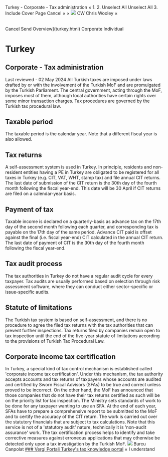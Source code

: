 Turkey - Corporate - Tax administration
×
1.
2.
Unselect All
Unselect All
3.
Include Cover Page
Cancel
×
×
![](-/media/world-wide-tax-summaries/attachments/global---chris-wooley.ashx%3Frev=ac5e5f3223b34096b1afc2a6009c7320&revision=ac5e5f32-23b3-4096-b1af-c2a6009c7320&hash=859B7ADC84DC2CBEC9760E9E6EE7DE6D0A8BFCDF)
CW
Chris Wooley
×
######
Cancel
Send
Overview](turkey.html)
Corporate
Individual
# Turkey
## Corporate - Tax administration
Last reviewed - 02 May 2024
All Turkish taxes are imposed under laws drafted by or with the involvement of the Turkish MoF and are promulgated by the Turkish Parliament. The central government, acting through the MoF, imposes most of them, although local authorities have certain rights over some minor transaction charges. Tax procedures are governed by the Turkish tax procedural law.
## Taxable period
The taxable period is the calendar year. Note that a different fiscal year is also allowed.
## Tax returns
A self-assessment system is used in Turkey.
In principle, residents and non-resident entities having a PE in Turkey are obligated to be registered for all taxes in Turkey (e.g. CIT, VAT, WHT, stamp tax) and file annual CIT returns.
The last date of submission of the CIT return is the 30th day of the fourth month following the fiscal year-end. This date will be 30 April if CIT returns are filed on a calendar-year basis.
## Payment of tax
Taxable income is declared on a quarterly-basis as advance tax on the 17th day of the second month following each quarter, and corresponding tax is payable on the 17th day of the same period. Advance CIT paid is offset against the final (i.e. fiscal year-end) CIT calculated in the annual CIT return.
The last date of payment of CIT is the 30th day of the fourth month following the fiscal year-end.
## Tax audit process
The tax authorities in Turkey do not have a regular audit cycle for every taxpayer. Tax audits are usually performed based on selection through risk assessment software, where they can conduct either sector-specific or issue-specific audits.
## Statute of limitations
The Turkish tax system is based on self-assessment, and there is no procedure to agree the filed tax returns with the tax authorities that can prevent further inspections. Tax returns filed by companies remain open to tax inspection until the end of the five-year statute of limitations according to the provisions of Turkish Tax Procedural Law.
## Corporate income tax certification
In Turkey, a special kind of tax control mechanism is established called 'corporate income tax certification'. Under this mechanism, the tax authority accepts accounts and tax returns of taxpayers whose accounts are audited and certified by Sworn Fiscal Advisors (SFAs) to be true and correct unless proved to be incorrect. On the other hand, the MoF has announced that those companies that do not have their tax returns certified as such will be on the priority list for tax inspection. The Ministry sets standards of work to be done for any taxpayer wanting to use an SFA. At the end of each year, SFAs have to prepare a comprehensive report to be submitted to the MoF and to certify the accuracy of the CIT return.
The work is carried out over the statutory financials that are subject to tax calculations. Note that this service is not of a 'statutory audit' nature, technically it is 'non-audit assurance' work.
The tax certification process helps to identify and take corrective measures against erroneous applications that may otherwise be detected only upon a tax investigation by the Turkish MoF.
![](-/media/world-wide-tax-summaries/attachments/turkey---burcu_canpolat.ashx%3Frev=53e7265900154db280a8bf46247d2fa2&revision=53e72659-0015-4db2-80a8-bf46247d2fa2&hash=5827322307037DE55D675E6FA434C185346ED170)
Burcu Canpolat
[### Vergi Portali
Turkey's tax knowledge portal](http://www.vergiportali.com/)
×
I understand